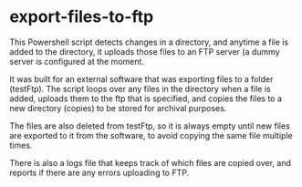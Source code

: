 # export-files-to-ftp
This Powershell script detects changes in a directory, and anytime a file is added to the directory, it uploads those files to an FTP server 
(a dummy server is configured at the moment.

It was built for an external software that was exporting files to a folder (testFtp). The script loops over any files in the directory when a file is added, 
uploads them to the ftp that is specified, and copies the files to a new directory (copies) to be stored for archival purposes.

The files are also deleted from testFtp, so it is always empty until new files are exported to it from the software, to avoid copying the same file multiple times.

There is also a logs file that keeps track of which files are copied over, and reports if there are any errors uploading to FTP.
